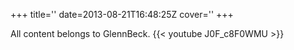 +++
title=''
date=2013-08-21T16:48:25Z
cover=''
+++

All content belongs to GlennBeck.
{{< youtube J0F_c8F0WMU >}}

